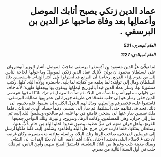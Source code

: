 <h1 dir="rtl">عماد الدين زنكي يصبح أتابك الموصل وأعمالِها بعد وفاة صاحبها عز الدين بن البرسقي .</h1>

<h5 dir="rtl">العام الهجري:  521

العام الميلادي: 1127

</h5>

<p dir="rtl">لما توفِّيَ عزُّ الدين مسعود بن آقسنقر البرسقي صاحِبُ الموصل، أشار الوزير أنوشروان على السلطان محمود أن يولِّيَ الأتابك عماد الدين زنكي الموصِلَ وما حولَها؛ لحاجة الناس إلى من يقوم بإزاء الفرنج, وخاصةً أن الفرنج قد استولوا على أكثر الشام، فاستحسن ذلك السلطان ومال إلى توليته؛ لما يعلمه من كفايته لما يليه، فأحضره وولَّاه البلاد كلها، وكتب منشورةً بها، وسار عماد الدين فبدأ بالبوازيج ليملكها ويتقوى بها ويجعلها ظهرَه؛ لأنه خاف من جاولي سقاوو أنه ربما صدَّه عن البلاد، ثم تملَّك الموصل ثم ترك نائبًا له فيها هو نصر الدين جقر, وسار هو إلى حلب مفتتحًا في طريقه جزيرة ابن عمر وبها مماليك البرسقي، فامتنعوا عليه، فحصرهم وراسلهم، وبذل لهم البذولَ الكثيرة إن سَلَّموا، فلم يجيبوه إلى ذلك، فجد في قتالهم حتى استلَمَها، ثم سار إلى نصيبين وفيها حسام الدين تمرتاش، فلما ملك نصيبين سار عنها إلى سنجار، فامتنع مَن بها عليه، ثم صالحوه وسلَّموا البلد إليه، ثم سار إلى حران، وهي للمسلمين، وكانت الرها، وسروج، والبيرة، وتلك النواحي جميعها للفرنج، وأهل حران معهم في ضرٍّ عظيم، وضيقٍ شديدٍ؛ لخلو البلدِ مِن حامٍ يذُبُّ عنها، وسلطان يمنَعُها، فلما قارب حران خرج أهل البلد وأطاعوه وسَلَّموا إليه، فلما ملَكَها أرسل إلى جوسلين الفرنجي، صاحب الرها وتلك البلاد، وراسله وهادنه مدة يسيرة، وكان غرضه أن يتفرغ لإصلاح البلد، وتجنيد الأجناد، وكان أهم الأمور إليه أن يعبُرَ الفرات إلى الشام، ويملك مدينة حلب وغيرها من البلاد الشامية، فاستقرَّ الصلح بينهم، وأمِنَ الناس، ثم مَلَك حلب في أول السنة التالية من محرم.</p></br>
